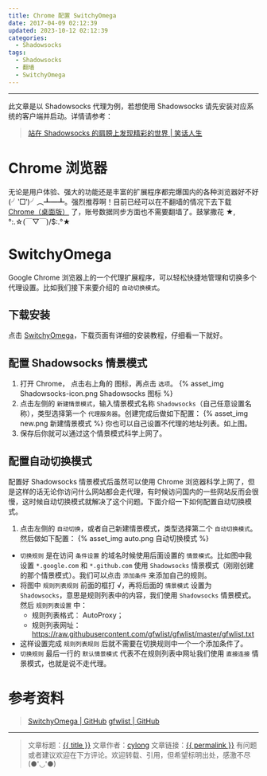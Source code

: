 ```yaml
---
title: Chrome 配置 SwitchyOmega
date: 2017-04-09 02:12:39
updated: 2023-10-12 02:12:39
categories:
  - Shadowsocks
tags:
  - Shadowsocks
  - 翻墙
  - SwitchyOmega
---
```

---

此文章是以 Shadowsocks 代理为例，若想使用 Shadowsocks 请先安装对应系统的客户端并启动。详情请参考：

> [站在 Shadowsocks 的肩膀上发现精彩的世界 | 笑话人生][1]

# Chrome 浏览器

无论是用户体验、强大的功能还是丰富的扩展程序都完爆国内的各种浏览器好不好 (╯‵□′)╯︵┻━┻。强烈推荐啊！目前已经可以在不翻墙的情况下去下载 [Chrome（桌面版）][2] 了，账号数据同步方面也不需要翻墙了。鼓掌撒花 ★,°:.☆(￣▽￣)/$:.°★ 

# SwitchyOmega

Google Chrome 浏览器上的一个代理扩展程序，可以轻松快捷地管理和切换多个代理设置。比如我们接下来要介绍的 `自动切换模式`。

<!-- more -->

## 下载安装

点击 [SwitchyOmega][3]，下载页面有详细的安装教程，仔细看一下就好。

## 配置 Shadowsocks 情景模式

1. 打开 Chrome， 点击右上角的 <span class="fa fa-globe" aria-hidden="true"></span> 图标，再点击 `选项`。
{% asset_img Shadowsocks-icon.png Shadowsocks 图标 %}
2. 点击左侧的 `新建情景模式`，输入情景模式名称 `Shadowsocks`（自己任意设置名称），类型选择第一个 `代理服务器`。创建完成后做如下配置：
{% asset_img new.png 新建情景模式 %}
你也可以自己设置不代理的地址列表。如上图。
3. 保存后你就可以通过这个情景模式科学上网了。

## 配置自动切换模式

配置好 Shadowsocks 情景模式后虽然可以使用 Chrome 浏览器科学上网了，但是这样的话无论你访问什么网站都会走代理，有时候访问国内的一些网站反而会很慢，这时候自动切换模式就解决了这个问题。下面介绍一下如何配置自动切换模式。

1. 点击左侧的 `自动切换`，或者自己新建情景模式，类型选择第二个 `自动切换模式`。然后做如下配置：
{% asset_img auto.png 自动切换模式 %}
* `切换规则` 是在访问 `条件设置` 的域名时候使用后面设置的 `情景模式`。比如图中我设置 `*.google.com` 和 `*.github.com` 使用 `Shadowsocks` 情景模式（刚刚创建的那个情景模式）。我们可以点击 `添加条件` 来添加自己的规则。
* 将图中 `规则列表规则` 前面的框打 √，再将后面的 `情景模式` 设置为 `Shadowsocks`，意思是规则列表中的内容，我们使用 `Shadowsocks` 情景模式。然后 `规则列表设置` 中：
  - 规则列表格式： AutoProxy；
  - 规则列表网址： <https://raw.githubusercontent.com/gfwlist/gfwlist/master/gfwlist.txt>
* 这样设置完成 `规则列表规则` 后就不需要在切换规则中一个一个添加条件了。
* `切换规则` 最后一行的 `默认情景模式` 代表不在规则列表中网址我们使用 `直接连接` 情景模式，也就是说不走代理。

# 参考资料

> [SwitchyOmega | GitHub][4]
> [gfwlist | GitHub][5]

---

> 文章标题：<a href='{{ permalink }}' title='{{ title }}' >{{ title }}</a>
> 文章作者：[cylong](http://www.cylong.com/about/ "cylong")
> 文章链接：<a href='{{ permalink }}' title='{{ title }}' >{{ permalink }}</a>
> 有问题或者建议欢迎在下方评论。欢迎转载、引用，但希望标明出处，感激不尽(●'◡'●)

[1]: /blog/2016/05/26/shadowsocks/ "站在 Shadowsocks 的肩膀上发现精彩的世界 | 笑话人生"
[2]: http://www.google.cn/chrome/browser/desktop/index.html "Chrome（桌面版）"
[3]: https://github.com/FelisCatus/SwitchyOmega/releases "FelisCatus/SwitchyOmega | GitHub"
[4]: https://github.com/FelisCatus/SwitchyOmega "FelisCatus/SwitchyOmega | GitHub"
[5]: https://github.com/gfwlist/gfwlist "gfwlist/gfwlist | GitHub"
